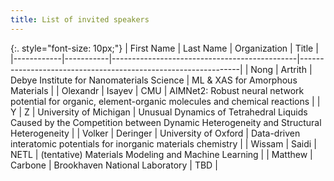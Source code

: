 ```yaml
---
title: List of invited speakers
---
```


<!-- <iframe src="https://docs.google.com/spreadsheets/d/e/2PACX-1vTrhhWHA_ABIXI9XUOInY707Ls0c3oyeeg10bwTu-_EKoEtuNK6YgCNBck7b-EjLquIJRyN56FkUlFT/pubhtml?widget=false&amp;headers=false;chrome=false" width="100%" style="height: 100vh;" frameborder="0" marginheight="0" marginwidth="0"></iframe> 

<iframe src="https://docs.google.com/spreadsheets/d/e/2PACX-1vTrhhWHA_ABIXI9XUOInY707Ls0c3oyeeg10bwTu-_EKoEtuNK6YgCNBck7b-EjLquIJRyN56FkUlFT/pubhtml?widget=true&amp;chrome=false&amp;headers=false" width="100%" height=1000px></iframe> -->

{:. style="font-size: 10px;"}
| First Name | Last Name | Organization                                  | Title                                                         |
|------------|-----------|----------------------------------------------|---------------------------------------------------------------|
| Nong       | Artrith   | Debye Institute for Nanomaterials Science   | ML & XAS for Amorphous Materials                               |
| Olexandr   | Isayev    | CMU                                          | AIMNet2: Robust neural network potential for organic, element-organic molecules and chemical reactions |
| Y          | Z         | University of Michigan                       | Unusual Dynamics of Tetrahedral Liquids Caused by the Competition between Dynamic Heterogeneity and Structural Heterogeneity |
| Volker     | Deringer   | University of Oxford                         | Data-driven interatomic potentials for inorganic materials chemistry |
| Wissam     | Saidi     | NETL                                         | (tentative) Materials Modeling and Machine Learning            |
| Matthew    | Carbone   | Brookhaven National Laboratory               | TBD                                                           |
